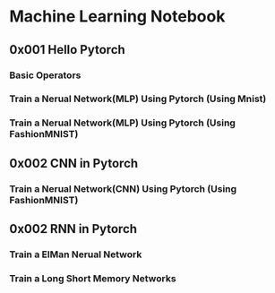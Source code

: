 # Machine Learning Notebook

## 0x001   Hello Pytorch

### Basic Operators

### Train a Nerual Network(MLP) Using Pytorch (Using Mnist)

### Train a Nerual Network(MLP) Using Pytorch (Using FashionMNIST)


## 0x002   CNN in Pytorch

### Train a Nerual Network(CNN) Using Pytorch (Using FashionMNIST)


## 0x002   RNN in Pytorch

### Train a ElMan Nerual Network

### Train a Long Short Memory Networks


